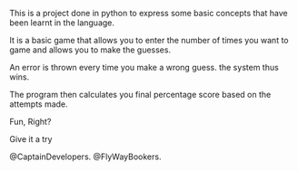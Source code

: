 This is a project done in python to express some basic concepts that have been 
learnt in the language.

It is a basic game that allows you to enter the number of times you want to game and 
allows you to make the guesses.

An error is thrown every time you make a wrong guess.
the system thus wins.

The program then calculates you final percentage score based on the attempts made.

Fun, Right?

Give it a try

@CaptainDevelopers.
@FlyWayBookers.